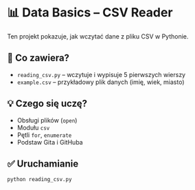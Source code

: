 # 📊 Data Basics – CSV Reader

Ten projekt pokazuje, jak wczytać dane z pliku CSV w Pythonie.

## 🧠 Co zawiera?
- `reading_csv.py` – wczytuje i wypisuje 5 pierwszych wierszy
- `example.csv` – przykładowy plik danych (imię, wiek, miasto)

## 💡 Czego się uczę?
- Obsługi plików (`open`)
- Modułu `csv`
- Pętli `for`, `enumerate`
- Podstaw Gita i GitHuba

## ✅ Uruchamianie
```bash
python reading_csv.py
